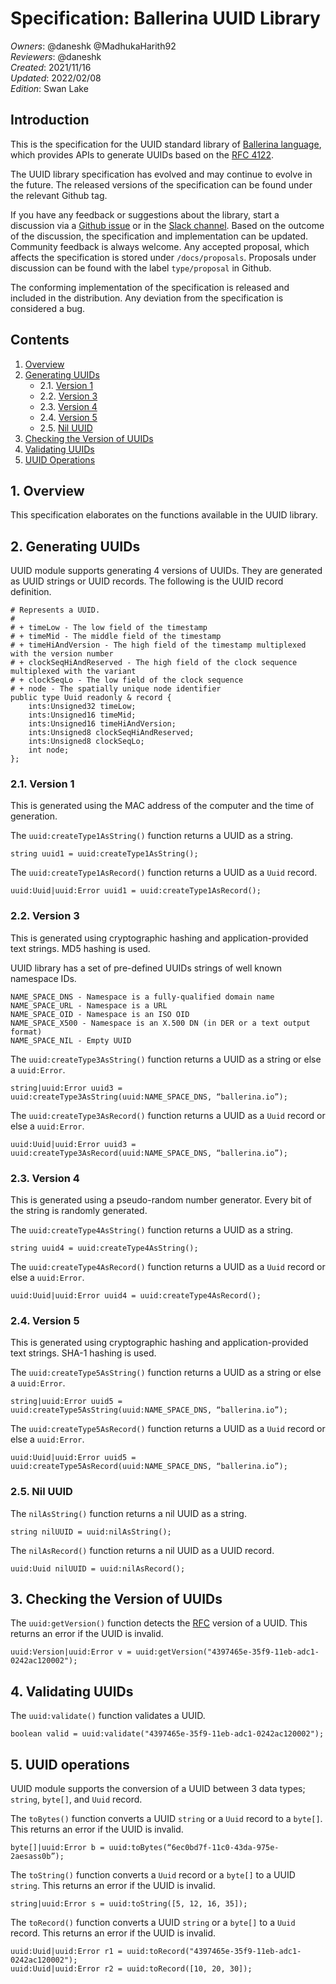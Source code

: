 # Specification: Ballerina UUID Library

_Owners_: @daneshk @MadhukaHarith92  
_Reviewers_: @daneshk  
_Created_: 2021/11/16  
_Updated_: 2022/02/08  
_Edition_: Swan Lake   

## Introduction
This is the specification for the UUID standard library of [Ballerina language](https://ballerina.io/), which provides APIs to generate UUIDs based on the [RFC 4122](https://www.rfc-editor.org/rfc/rfc4122.html).

The UUID library specification has evolved and may continue to evolve in the future. The released versions of the specification can be found under the relevant Github tag.

If you have any feedback or suggestions about the library, start a discussion via a [Github issue](https://github.com/ballerina-platform/ballerina-standard-library/issues) or in the [Slack channel](https://ballerina.io/community/). Based on the outcome of the discussion, the specification and implementation can be updated. Community feedback is always welcome. Any accepted proposal, which affects the specification is stored under `/docs/proposals`. Proposals under discussion can be found with the label `type/proposal` in Github.

The conforming implementation of the specification is released and included in the distribution. Any deviation from the specification is considered a bug.

## Contents

1. [Overview](#1-overview)
2. [Generating UUIDs](#2-generating-uuids)
    * 2.1. [Version 1](#21-version-1)
    * 2.2. [Version 3](#22-version-3)
    * 2.3. [Version 4](#23-version-4)
    * 2.4. [Version 5](#24-version-5)
    * 2.5. [Nil UUID](#25-nil-uuid)
3. [Checking the Version of UUIDs](#3-checking-the-version-of-uuids)
4. [Validating UUIDs](#4-validating-uuids)
5. [UUID Operations](#5-uuid-operations)

## 1. Overview
This specification elaborates on the functions available in the UUID library.

## 2. Generating UUIDs
UUID module supports generating 4 versions of UUIDs. They are generated as UUID strings or UUID records. The following is the UUID record definition.
```ballerina
# Represents a UUID.
#
# + timeLow - The low field of the timestamp
# + timeMid - The middle field of the timestamp
# + timeHiAndVersion - The high field of the timestamp multiplexed with the version number
# + clockSeqHiAndReserved - The high field of the clock sequence multiplexed with the variant
# + clockSeqLo - The low field of the clock sequence
# + node - The spatially unique node identifier
public type Uuid readonly & record {
    ints:Unsigned32 timeLow;
    ints:Unsigned16 timeMid;
    ints:Unsigned16 timeHiAndVersion;
    ints:Unsigned8 clockSeqHiAndReserved;
    ints:Unsigned8 clockSeqLo;
    int node;
};
```

### 2.1. Version 1
This is generated using the MAC address of the computer and the time of generation. 

The `uuid:createType1AsString()` function returns a UUID as a string.
```ballerina
string uuid1 = uuid:createType1AsString();
```

The `uuid:createType1AsRecord()` function returns a UUID as a `Uuid` record.
```ballerina
uuid:Uuid|uuid:Error uuid1 = uuid:createType1AsRecord();
```

### 2.2. Version 3
This is generated using cryptographic hashing and application-provided text strings. MD5 hashing is used.

UUID library has a set of pre-defined UUIDs strings of well known namespace IDs.
```
NAME_SPACE_DNS - Namespace is a fully-qualified domain name
NAME_SPACE_URL - Namespace is a URL
NAME_SPACE_OID - Namespace is an ISO OID
NAME_SPACE_X500 - Namespace is an X.500 DN (in DER or a text output format)
NAME_SPACE_NIL - Empty UUID
```

The `uuid:createType3AsString()` function returns a UUID as a string or else a `uuid:Error`.
```ballerina
string|uuid:Error uuid3 = uuid:createType3AsString(uuid:NAME_SPACE_DNS, “ballerina.io”);
```

The `uuid:createType3AsRecord()` function returns a UUID as a `Uuid` record or else a `uuid:Error`.
```ballerina
uuid:Uuid|uuid:Error uuid3 = uuid:createType3AsRecord(uuid:NAME_SPACE_DNS, “ballerina.io”);
```

### 2.3. Version 4

This is generated using a pseudo-random number generator. Every bit of the string is randomly generated.

The `uuid:createType4AsString()` function returns a UUID as a string.
```ballerina
string uuid4 = uuid:createType4AsString();
```

The `uuid:createType4AsRecord()` function returns a UUID as a `Uuid` record or else a `uuid:Error`.
```ballerina
uuid:Uuid|uuid:Error uuid4 = uuid:createType4AsRecord();
```

### 2.4. Version 5
This is generated using cryptographic hashing and application-provided text strings. SHA-1 hashing is used.

The `uuid:createType5AsString()` function returns a UUID as a string or else a `uuid:Error`.
```ballerina
string|uuid:Error uuid5 = uuid:createType5AsString(uuid:NAME_SPACE_DNS, “ballerina.io”);
```

The `uuid:createType5AsRecord()` function returns a UUID as a `Uuid` record or else a `uuid:Error`.
```ballerina
uuid:Uuid|uuid:Error uuid5 = uuid:createType5AsRecord(uuid:NAME_SPACE_DNS, “ballerina.io”);
```

### 2.5. Nil UUID

The `nilAsString()` function returns a nil UUID as a string.
```ballerina
string nilUUID = uuid:nilAsString();
```

The `nilAsRecord()` function returns a nil UUID as a UUID record.
```ballerina
uuid:Uuid nilUUID = uuid:nilAsRecord();
```

## 3. Checking the Version of UUIDs
The `uuid:getVersion()` function detects the [RFC]((https://www.rfc-editor.org/rfc/rfc4122.html)) version of a UUID. This returns an error if the UUID is invalid.
```ballerina
uuid:Version|uuid:Error v = uuid:getVersion("4397465e-35f9-11eb-adc1-0242ac120002");
```

## 4. Validating UUIDs
The `uuid:validate()` function validates a UUID.
```ballerina
boolean valid = uuid:validate("4397465e-35f9-11eb-adc1-0242ac120002");
```

## 5. UUID operations
UUID module supports the conversion of a UUID between 3 data types; `string`, `byte[]`, and `Uuid` record.

The `toBytes()` function converts a UUID `string` or a `Uuid` record to a `byte[]`. This returns an error if the UUID is invalid.
```ballerina
byte[]|uuid:Error b = uuid:toBytes(“6ec0bd7f-11c0-43da-975e-2aesass0b”);
```

The `toString()` function converts a `Uuid` record or a `byte[]` to a UUID `string`. This returns an error if the UUID is invalid.
```ballerina
string|uuid:Error s = uuid:toString([5, 12, 16, 35]);
```

The `toRecord()` function converts a UUID `string` or a `byte[]` to a `Uuid` record. This returns an error if the UUID is invalid.
```ballerina
uuid:Uuid|uuid:Error r1 = uuid:toRecord("4397465e-35f9-11eb-adc1-0242ac120002");
uuid:Uuid|uuid:Error r2 = uuid:toRecord([10, 20, 30]);
```
